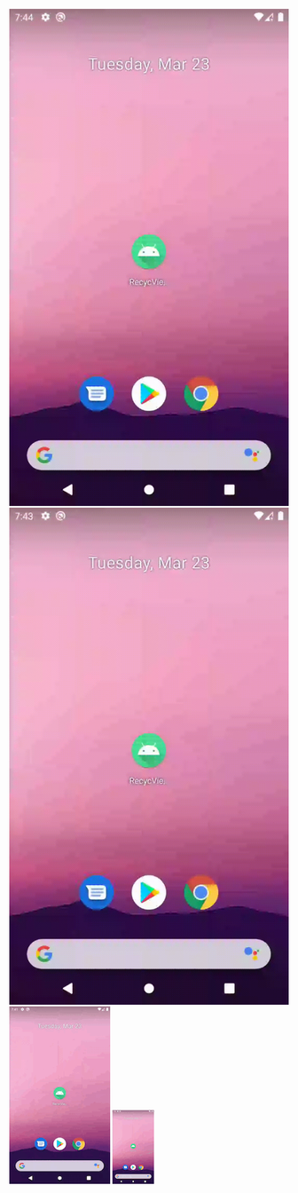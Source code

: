 ![Slide In](slide_in.gif)
![Scale Up](scale_up.gif)
![Rotate In](rotate_in.gif)
![Fall Down](fall_down.gif)
